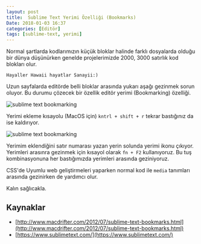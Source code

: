 ```yaml
---
layout: post
title:  Sublime Text Yerimi Özelliği (Bookmarks)
Date: 2018-01-03 16:37
categories: [Editör]
tags: [sublime-text, yerimi]
---
```


Normal şartlarda kodlarımızın küçük bloklar halinde farklı dosyalarda olduğu bir dünya düşünürken genelde projelerimizde 2000, 3000 satırlık kod blokları olur. 

	Hayaller Hawaii hayatlar Sanayii:)

Uzun sayfalarda editörde belli bloklar arasında yukarı aşağı gezinmek sorun oluyor. Bu durumu çözecek bir özellik editör yerimi (Bookmarking) özelliği.

![sublime text bookmarking](https://fatihhayrioglu.com/images/sublime-text-bookmarking2.gif)

Yerimi ekleme kısayolu (MacOS için) `kntrl + shift + r` tekrar bastığınız da ise kaldırıyor.

![sublime text bookmarking](https://fatihhayrioglu.com/images/sublime-text-bookmarking.gif)

Yerimim eklendiğini satır numarası yazan yerin solunda yerimi ikonu çıkıyor. Yerimleri arasınra gezinmek için kısayol olarak `fn + F2` kullanıyoruz. Bu tuş kombinasyonuna her bastığımızda yerimleri arasında geziniyoruz.

CSS'de Uyumlu web geliştirmeleri yaparken normal kod ile `media` tanımları arasında gezinirken de yardımcı olur.

Kalın sağlıcakla.

## Kaynaklar

 - [http://www.macdrifter.com/2012/07/sublime-text-bookmarks.html](http://www.macdrifter.com/2012/07/sublime-text-bookmarks.html)
 - [https://www.sublimetext.com/](https://www.sublimetext.com/)